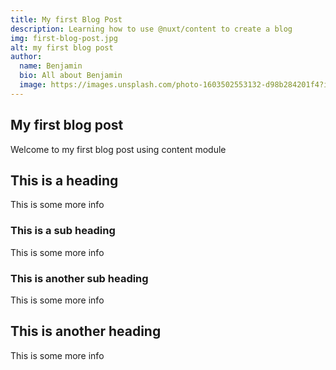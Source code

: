 ```yaml
---
title: My first Blog Post
description: Learning how to use @nuxt/content to create a blog
img: first-blog-post.jpg
alt: my first blog post
author:
  name: Benjamin
  bio: All about Benjamin
  image: https://images.unsplash.com/photo-1603502553132-d98b284201f4?ixlib=rb-1.2.1&ixid=eyJhcHBfaWQiOjEyMDd9&auto=format&fit=crop&w=965&q=80
---
```


## My first blog post

Welcome to my first blog post using content module

## This is a heading

This is some more info

### This is a sub heading

This is some more info

### This is another sub heading

This is some more info

## This is another heading

This is some more info

<info-box>
  <template #info-box>
    This is a vue component inside markdown using slots
  </template>
</info-box>

